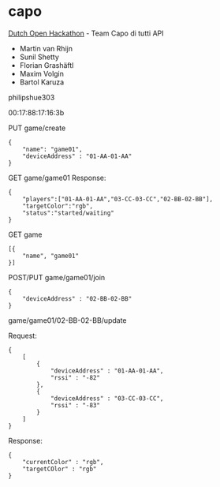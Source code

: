 capo
====

[Dutch Open Hackathon](http://www.dutchopenhackathon.com/en) - Team Capo di tutti API

* Martin van Rhijn
* Sunil Shetty
* Florian Grashäftl
* Maxim Volgin
* Bartol Karuza

philipshue303

00:17:88:17:16:3b


PUT game/create
```
{
    "name": "game01",
    "deviceAddress" : "01-AA-01-AA"
}
```

GET game/game01
Response:
```
{
    "players":["01-AA-01-AA","03-CC-03-CC","02-BB-02-BB"],
    "targetColor":"rgb",
    "status":"started/waiting"
}
```

GET game
```
[{
    "name", "game01"
}]
```

POST/PUT game/game01/join
```
{
    "deviceAddress" : "02-BB-02-BB"
}
```

game/game01/02-BB-02-BB/update

Request:
```
{
    [
        {
            "deviceAddress" : "01-AA-01-AA",
            "rssi" : "-82"
        },
        {
            "deviceAddress" : "03-CC-03-CC",
            "rssi" : "-83"
        }
    ]
}
```
Response:

```
{
    "currentColor" : "rgb",
    "targetCOlor" : "rgb"
}
```
